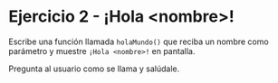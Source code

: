 # Ejercicio 2 - ¡Hola \<nombre\>!

Escribe una función llamada `holaMundo()` que reciba un nombre como parámetro y muestre `¡Hola <nombre>!` en pantalla. 

Pregunta al usuario como se llama y salúdale.
